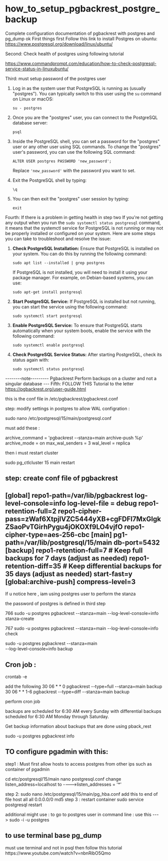 # how_to_setup_pgbackrest_postgre_backup
Complete configuration documentation of pgbackrest with postgres and pg_dump
ok
First things first 
Follow this link to install Postgres on ubuntu:
https://www.postgresql.org/download/linux/ubuntu/

Second:
Check health of postgres using following tutorial 

https://www.commandprompt.com/education/how-to-check-postgresql-service-status-in-linuxubuntu/

Third: must setup password of the postgres user 

1. Log in as the system user that PostgreSQL is running as (usually "postgres"). You can typically switch to this user using the `su` command on Linux or macOS:

   ```
   su - postgres
   ```

2. Once you are the "postgres" user, you can connect to the PostgreSQL database server:

   ```
   psql
   ```

3. Inside the PostgreSQL shell, you can set a password for the "postgres" user or any other user using SQL commands. To change the "postgres" user's password, you can use the following SQL command:

   ```
   ALTER USER postgres PASSWORD 'new_password';
   ```

   Replace `'new_password'` with the password you want to set.

4. Exit the PostgreSQL shell by typing:

   ```
   \q
   ```

5. You can then exit the "postgres" user session by typing:

   ```
   exit
   ```
Fourth: If there is a problem in getting health in step two
If you're not getting any output when you run the `sudo systemctl status postgresql` command, it means that the systemctl service for PostgreSQL is not running or may not be properly installed or configured on your system. Here are some steps you can take to troubleshoot and resolve the issue:

1. **Check PostgreSQL Installation:**
   Ensure that PostgreSQL is installed on your system. You can do this by running the following command:
   ```
   sudo apt list --installed | grep postgres
   ```
   If PostgreSQL is not installed, you will need to install it using your package manager. For example, on Debian-based systems, you can use:
   ```
   sudo apt-get install postgresql
   ```

2. **Start PostgreSQL Service:**
   If PostgreSQL is installed but not running, you can start the service using the following command:
   ```
   sudo systemctl start postgresql
   ```

3. **Enable PostgreSQL Service:**
   To ensure that PostgreSQL starts automatically when your system boots, enable the service with the following command:
   ```
   sudo systemctl enable postgresql
   ```

4. **Check PostgreSQL Service Status:**
   After starting PostgreSQL, check its status again with:
   ```
   sudo systemctl status postgresql
   ```
--------note--------- Pgbackrest Perform backups on a cluster and not a singular database ---
Fifth: FOLLOW THIS Tutorial to the letter https://pgbackrest.org/user-guide.html

this is the conf file in /etc/pgbackrest/pgbackrest.conf

step: modify settings in postgres to allow WAL configration :

sudo nano /etc/postgresql/15/main/postgresql.conf 

must add these : 

archive_command = 'pgbackrest --stanza=main archive-push %p'
archive_mode = on
max_wal_senders = 3
wal_level = replica

then i must restart cluster 

sudo pg_ctlcluster 15 main  restart

step: create conf file of pgbackrest
---------------------------------------------------------
[global]
repo1-path=/var/lib/pgbackrest
log-level-console=info
log-level-file = debug
repo1-retention-full=2
repo1-cipher-pass=zWaf6XtpjIVZC5444yXB+cgFDFl7MxGlgkZSaoPvTGirhPygu4jOKOXf9LO4vjfO
repo1-cipher-type=aes-256-cbc
[main]
pg1-path=/var/lib/postgresql/15/main
db-port=5432
[backup]
repo1-retention-full=7 # Keep full backups for 7 days (adjust as needed)
repo1-retention-diff=35 # Keep differential backups for 35 days (adjust as needed)
start-fast=y
[global:archive-push]
compress-level=3
-----------------------------------------------------

If u notice here , iam using postgres user to perform the stanza 

the password of postgres is defined  in third step

766  sudo -u postgres pgbackrest --stanza=main --log-level-console=info stanza-create
  
767  sudo -u postgres pgbackrest --stanza=main --log-level-console=info check

sudo -u postgres pgbackrest --stanza=main \
       --log-level-console=info backup

<h2>Cron job :</h2>

crontab -e 

add the following 
30 06  *   *   0     pgbackrest --type=full --stanza=main backup
30 06  *   *   1-6   pgbackrest --type=diff --stanza=main backup

perform cron job 

backups are scheduled for 6:30 AM every Sunday with differential backups scheduled for 6:30 AM Monday through Saturday.

Get backup information about backups that are done using pback_rest

sudo -u postgres pgbackrest info

<h2>TO configure pgadmin with this: </h2>

step1 : Must first allow hosts to access postgres from other ips such as container of pgadmin

cd etc/postgresql/15/main
nano postgresql.conf 
change listen_address=localhost to  ---->listen_addresses = '*' 

step 2:
 sudo nano /etc/postgresql/15/main/pg_hba.conf
 add this to end of file
 host    all             all             0.0.0.0/0               md5
step 3 :
 restart container
 sudo service postgresql restart

additional might use :
to go to postgres user in command line :   use this ---> sudo -i -u postgres


<h2>to use terminal base pg_dump</h2>
must use terminal and not in psql 
then follow this tutorial
https://www.youtube.com/watch?v=nbnRibO5Qmo
